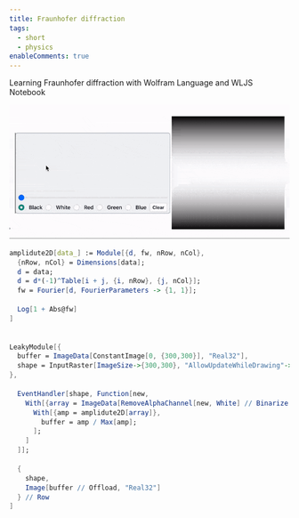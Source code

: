 ```yaml
---
title: Fraunhofer diffraction
tags:
  - short
  - physics
enableComments: true
---
```

Learning Fraunhofer diffraction with Wolfram Language and WLJS Notebook

![](./diffraction1-ezgif.com-optimize.gif)

<!--truncate-->

```mathematica
amplidute2D[data_] := Module[{d, fw, nRow, nCol},
  {nRow, nCol} = Dimensions[data];
  d = data;
  d = d*(-1)^Table[i + j, {i, nRow}, {j, nCol}];
  fw = Fourier[d, FourierParameters -> {1, 1}];
  
  Log[1 + Abs@fw]
]


LeakyModule[{
  buffer = ImageData[ConstantImage[0, {300,300}], "Real32"],
  shape = InputRaster[ImageSize->{300,300}, "AllowUpdateWhileDrawing"->True]
},

  EventHandler[shape, Function[new, 
    With[{array = ImageData[RemoveAlphaChannel[new, White] // Binarize // ColorNegate, "Real32"]},
      With[{amp = amplidute2D[array]},
        buffer = amp / Max[amp];
      ];
    ]
  ]];
  
  {
    shape,
    Image[buffer // Offload, "Real32"]
  } // Row
]
```